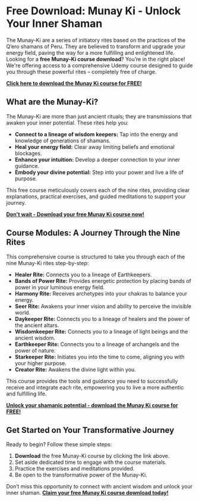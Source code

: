 # Free Download: Munay Ki - Unlock Your Inner Shaman

The Munay-Ki are a series of initiatory rites based on the practices of the Q’ero shamans of Peru. They are believed to transform and upgrade your energy field, paving the way for a more fulfilling and enlightened life. Looking for a **free Munay-Ki course download**? You’re in the right place! We're offering access to a comprehensive Udemy course designed to guide you through these powerful rites – completely free of charge.

[**Click here to download the Munay Ki course for FREE!**](https://udemywork.com/munay-ki)

## What are the Munay-Ki?

The Munay-Ki are more than just ancient rituals; they are transmissions that awaken your inner potential. These rites help you:

*   **Connect to a lineage of wisdom keepers:** Tap into the energy and knowledge of generations of shamans.
*   **Heal your energy field:** Clear away limiting beliefs and emotional blockages.
*   **Enhance your intuition:** Develop a deeper connection to your inner guidance.
*   **Embody your divine potential:** Step into your power and live a life of purpose.

This free course meticulously covers each of the nine rites, providing clear explanations, practical exercises, and guided meditations to support your journey.

[**Don't wait - Download your free Munay Ki course now!**](https://udemywork.com/munay-ki)

## Course Modules: A Journey Through the Nine Rites

This comprehensive course is structured to take you through each of the nine Munay-Ki rites step-by-step:

*   **Healer Rite:** Connects you to a lineage of Earthkeepers.
*   **Bands of Power Rite:** Provides energetic protection by placing bands of power in your luminous energy field.
*   **Harmony Rite:** Receives archetypes into your chakras to balance your energy.
*   **Seer Rite:** Awakens your inner vision and ability to perceive the invisible world.
*   **Daykeeper Rite:** Connects you to a lineage of healers and the power of the ancient altars.
*   **Wisdomkeeper Rite:** Connects you to a lineage of light beings and the ancient wisdom.
*   **Earthkeeper Rite:** Connects you to a lineage of archangels and the power of nature.
*   **Starkeeper Rite:** Initiates you into the time to come, aligning you with your higher purpose.
*   **Creator Rite:** Awakens the divine light within you.

This course provides the tools and guidance you need to successfully receive and integrate each rite, empowering you to live a more authentic and fulfilling life.

[**Unlock your shamanic potential - download the Munay Ki course for FREE!**](https://udemywork.com/munay-ki)

## Get Started on Your Transformative Journey

Ready to begin? Follow these simple steps:

1.  **Download** the free Munay-Ki course by clicking the link above.
2.  Set aside dedicated time to engage with the course materials.
3.  Practice the exercises and meditations provided.
4.  Be open to the transformative power of the Munay-Ki.

Don’t miss this opportunity to connect with ancient wisdom and unlock your inner shaman. [**Claim your free Munay Ki course download today!**](https://udemywork.com/munay-ki)
